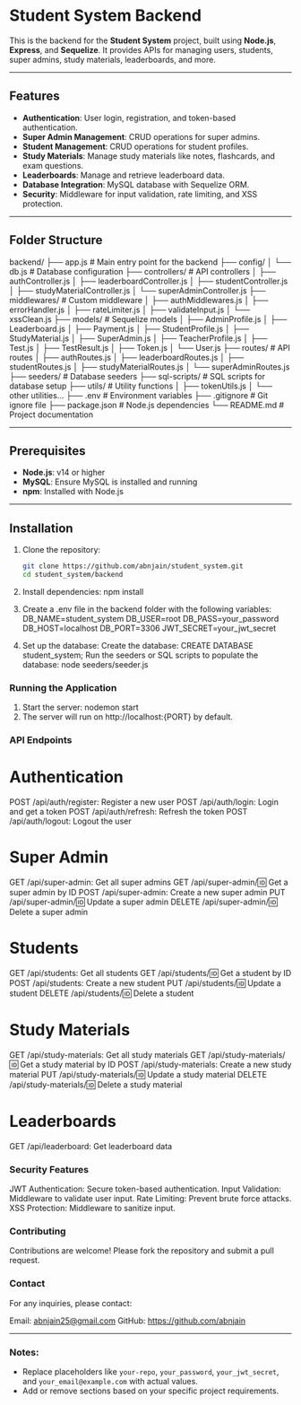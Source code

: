 # Student System Backend

This is the backend for the **Student System** project, built using **Node.js**, **Express**, and **Sequelize**. It provides APIs for managing users, students, super admins, study materials, leaderboards, and more.

---

## Features

- **Authentication**: User login, registration, and token-based authentication.
- **Super Admin Management**: CRUD operations for super admins.
- **Student Management**: CRUD operations for student profiles.
- **Study Materials**: Manage study materials like notes, flashcards, and exam questions.
- **Leaderboards**: Manage and retrieve leaderboard data.
- **Database Integration**: MySQL database with Sequelize ORM.
- **Security**: Middleware for input validation, rate limiting, and XSS protection.

---

## Folder Structure
backend/ ├── app.js # Main entry point for the backend ├── config/ 
│ └── db.js # Database configuration 
├── controllers/ # API controllers 
│ ├── authController.js 
│ ├── leaderboardController.js 
│ ├── studentController.js 
│ ├── studyMaterialController.js 
│ └── superAdminController.js 
├── middlewares/ # Custom middleware 
│ ├── authMiddlewares.js 
│ ├── errorHandler.js 
│ ├── rateLimiter.js 
│ ├── validateInput.js 
│ └── xssClean.js 
├── models/ # Sequelize models 
│ ├── AdminProfile.js 
│ ├── Leaderboard.js 
│ ├── Payment.js 
│ ├── StudentProfile.js 
│ ├── StudyMaterial.js 
│ ├── SuperAdmin.js 
│ ├── TeacherProfile.js 
│ ├── Test.js 
│ ├── TestResult.js 
│ ├── Token.js 
│ └── User.js 
├── routes/ # API routes 
│ ├── authRoutes.js 
│ ├── leaderboardRoutes.js 
│ ├── studentRoutes.js 
│ ├── studyMaterialRoutes.js 
│ └── superAdminRoutes.js 
├── seeders/ # Database seeders 
├── sql-scripts/ # SQL scripts for database setup 
├── utils/ # Utility functions 
│ ├── tokenUtils.js 
│ └── other utilities... 
├── .env # Environment variables 
├── .gitignore # Git ignore file 
├── package.json # Node.js dependencies 
└── README.md # Project documentation

---

## Prerequisites

- **Node.js**: v14 or higher
- **MySQL**: Ensure MySQL is installed and running
- **npm**: Installed with Node.js

---

## Installation

1. Clone the repository:

   ```bash
   git clone https://github.com/abnjain/student_system.git
   cd student_system/backend
2. Install dependencies:
npm install
3. Create a .env file in the backend folder with the following variables:
DB_NAME=student_system
DB_USER=root
DB_PASS=your_password
DB_HOST=localhost
DB_PORT=3306
JWT_SECRET=your_jwt_secret
4. Set up the database:
    Create the database:
        CREATE DATABASE student_system;
    Run the seeders or SQL scripts to populate the database:
        node seeders/seeder.js


### Running the Application
1. Start the server:
nodemon start
2. The server will run on http://localhost:{PORT} by default.

### API Endpoints
# Authentication
POST /api/auth/register: Register a new user
POST /api/auth/login: Login and get a token
POST /api/auth/refresh: Refresh the token
POST /api/auth/logout: Logout the user
# Super Admin
GET /api/super-admin: Get all super admins
GET /api/super-admin/:id: Get a super admin by ID
POST /api/super-admin: Create a new super admin
PUT /api/super-admin/:id: Update a super admin
DELETE /api/super-admin/:id: Delete a super admin
# Students
GET /api/students: Get all students
GET /api/students/:id: Get a student by ID
POST /api/students: Create a new student
PUT /api/students/:id: Update a student
DELETE /api/students/:id: Delete a student
# Study Materials
GET /api/study-materials: Get all study materials
GET /api/study-materials/:id: Get a study material by ID
POST /api/study-materials: Create a new study material
PUT /api/study-materials/:id: Update a study material
DELETE /api/study-materials/:id: Delete a study material
# Leaderboards
GET /api/leaderboard: Get leaderboard data

### Security Features
JWT Authentication: Secure token-based authentication.
Input Validation: Middleware to validate user input.
Rate Limiting: Prevent brute force attacks.
XSS Protection: Middleware to sanitize input.

### Contributing
Contributions are welcome! Please fork the repository and submit a pull request.

### Contact
For any inquiries, please contact:

Email: abnjain25@gmail.com
GitHub: https://github.com/abnjain

---

### Notes:
- Replace placeholders like `your-repo`, `your_password`, `your_jwt_secret`, and `your_email@example.com` with actual values.
- Add or remove sections based on your specific project requirements.
